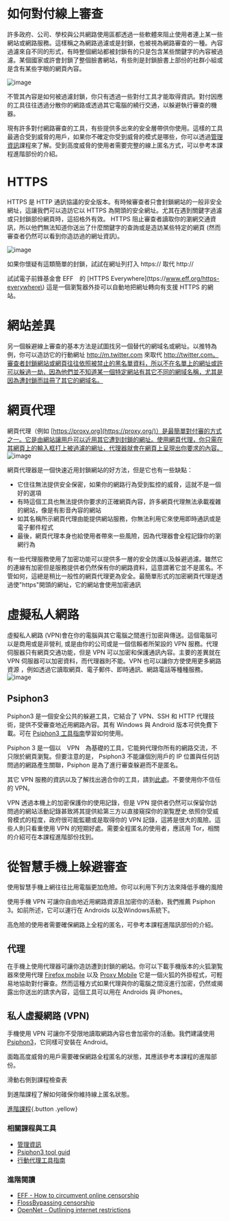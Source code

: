 如何對付線上審查
============

許多政府、公司、學校與公共網路使用區都透過一些軟體來阻止使用者連上某一些網站或網路服務。這樣稱之為網路過濾或是封鎖，也被視為網路審查的一種。內容過濾來自不同的形式，有時整個網站都被封鎖有的只是包含某些關鍵字的內容被過濾。某個國家或許會封鎖了整個臉書網站，有些則是封鎖臉書上部份的社群小組或是含有某些字眼的網頁內容。

![image](internetb1.png)

不管其內容是如何被過濾封鎖，你只有透過一些對付工具才能取得資訊。對付因應的工具往往透過分散你的網路或透過其它電腦的繞行交通，以躲避執行審查的機器。

現有許多對付網路審查的工具，有些提供多出來的安全層帶供你使用。這樣的工具最適合受到威脅的用戶，如果你不確定你受到威脅的模式是哪些，你可以透過[管理資訊](umbrella://lesson/managing-information)課程來了解。受到高度威脅的使用者需要完整的線上匿名方式，可以參考本課程進階部份的介紹。

HTTPS
======
HTTPS 是 HTTP 通訊協議的安全版本。有時候審查者只會封鎖網站的一般非安全網址，這讓我們可以造訪它以 HTTPS 為開頭的安全網址。尤其在遇到關鍵字過濾或只封鎖部份網頁時，這招格外有效。 HTTPS 阻止審查者讀取你的瀏網交通資訊，所以他們無法知道你送出了什麼關鍵字的查詢或是造訪某些特定的網頁 (然而審查者仍然可以看到你造訪過的網址資訊)。

![image](internetb2.png)

如果你懷疑有這類簡單的封鎖，試試在網址列打入 https:// 取代 http://

試試電子前鋒基金會 EFF　的 [HTTPS Everywhere](ttps://www.eff.org/https-everywhere\) 這是一個瀏覧器外掛可以自動地把網址轉向有支援 HTTPS 的網站。

網站差異
=======
另一個躲避線上審查的基本方法是試圖找另一個替代的網域名或網址。以推特為例，你可以造訪它的行動網址 http://m.twitter.com 來取代 http://twitter.com。審查者封鎖網站或網頁往往依照被禁止的黑名單資料，所以不在名單上的網址或許可以躲過一劫，因為他們並不知道某一個特定網站有其它不同的網域名稱，尤其是因為遭封鎖而註冊了其它的網域名。

網頁代理
========

網頁代理（例如 [https://proxy.org](https://proxy.org/)）是最簡單對付審的方式之一。它是由網站讓用戶可以近用其它遭到封鎖的網址。使用網頁代理，你只需在其網頁上的輸入框打上被過濾的網址，代理器就會在網頁上呈現出你要求的內容。
![image](internetb3.png)

網頁代理器是一個快速近用封鎖網站的好方法，但是它也有一些缺點：
- 它住往無法提供安全保密，如果你的網路行為受到監控的威脅，這就不是一個好的選項
- 有時這個工具也無法提供你要求的正確網頁內容，許多網頁代理無法承載複雜的網站，像是有影音內容的網站
- 如其名稱所示網頁代理由能提供網站服務，你無法利用它來使用即時通訊或是電子郵件程式
- 最後，網頁代理本身也給使用者帶來一些風險，因為代理器會全程記錄你的瀏網行為

有一些代理服務使用了加密功能可以提供多一層的安全防護以及躲避過濾。雖然它的連線有加密但是服務提供者仍然保有你的網路資料，這意謂著它並不是匿名。不管如何，這總是稍比一般性的網頁代理更為安全。最簡單形式的加密網頁代理是透過使\"https\"開頭的網址，它的網站會使用加密通訊

虛擬私人網路
===========

虛擬私人網路 (VPN)會在你的電腦與其它電腦之間進行加密與傳送。這個電腦可以是商用或是非營利, 或是由你的公司或是一個信賴者所架設的 VPN 服務。代理伺服器只有網頁交通功能，但是 VPN 可以加密和保護通訊內容。主要的差異就在 VPN 伺服器可以加密資料，而代理器則不能。VPN 也可以讓你方使使用更多網路資源 ，例如透過它讀取網頁、電子郵件、即時通訊、網路電話等種種服務。 
![image](internetb4.png)

Psiphon3
----------
Psiphon3 是一個安全公共的躲避工具，它結合了 VPN、SSH 和 HTTP 代理技術，提供不受審查地近用網路內容。其有 Windows 與 Android 版本可供免費下載。可在 [Psiphon3 工具指南](umbrella://lesson/psiphon)學習如何使用。

Psiphon 3 是一個以　VPN　為基礎的工具，它能夠代理你所有的網路交流，不只限於網頁瀏覧。但要注意的是， Psiphon3 不能讓個別用戶的 IP 位置與任何訪問過的網路產生關聯，Psiphon 是為了進行審查躲避而不是匿名。

其它 VPN 服務的資訊以及了解找出適合你的工具，請到[此處](http://torrentfreak.com/which-vpn-services-take-your-anonymity-seriously-2014-edition-140315)。不要使用你不信任的 VPN。

VPN 透過本機上的加密保護你的使用記錄，但是 VPN 提供者仍然可以保留你訪問過的網站活動記錄甚致將其提供給第三方以直接窺探你的瀏覧歷史.依照你受威脅模式的程度，政府很可能監聽或是取得你的 VPN 記錄，這將是很大的風險。這些人則只看重使用 VPN 的短期好處。需要全程匿名的使用者，應該用 Tor，相關的介紹可在本課程進階部份找到。

從智慧手機上躲避審查
==================
使用智慧手機上網往往比用電腦更加危險。你可以利用下列方法來降低手機的風險

使用手機 VPN 可讓你自由地近用網路資源且加密你的活動，我們推薦 Psiphon 3。如前所述，它可以運行在 Androids 以及Windows系統下。

高危險的使用者需要確保網路上全程的匿名，可參考本課程進階訊部份的介紹。

代理
----

在手機上使用代理器可讓你造訪遭到封鎖的網站。你可以下載手機版本的火狐瀏覧器來使用代理 [Firefox mobile](http://f-droid.org/repository/browse/?fdid=org.mozilla.firefox)</a> 以及 [Proxy Mobile](https://guardianproject.info/apps/proxymob-firefox-add-on/) 它是一個火狐的外掛程式，可輕易地協助對付審查。然而這種方式如果代理與你的電腦之間沒進行加密，仍然或揭露出你送出的請求內容，這個工具可以用在 Androids 與 iPhones。

私人虛擬網路 (VPN)
------------------
手機使用 VPN 可讓你不受限地讀取網路內容也會加密你的活動。我們建議使用 [Psiphon3](umbrella://lesson/psiphon)，它同樣可安裝在 Android。

面臨高度威脅的用戶需要確保網路全程匿名的狀態，其應該參考本課程的進階部份。

滑動右側到課程檢查表

到進階課程了解如何碓保你維持線上匿名狀態。

[進階課程](umbrella://lesson/the-internet/1){.button
.yellow}

### 相關課程與工具

- [管理資訊](umbrella://lesson/managing-information)
- [Psiphon3 tool guid](umbrella://lesson/psiphon)
- [行動代理工具指南](umbrella://lesson/proxy-mobile)

### 進階閱讀
- [EFF - How to circumvent online censorship](https://ssd.eff.org/en/module/how-circumvent-online-censorship)
- [FlossBypassing censorship](https://en.flossmanuals.net/bypassing-censorship/)
- [OpenNet - Outlining internet restrictions](https://opennet.net)
	
